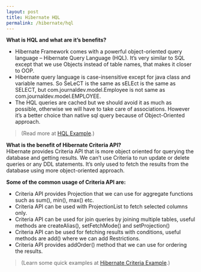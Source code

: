 ```yaml
---
layout: post
title: Hibernate HQL
permalink: /hibernate/hql
---
```


**What is HQL and what are it’s benefits?**
-	Hibernate Framework comes with a powerful object-oriented query language – Hibernate Query Language (HQL). It’s very similar to SQL except that we use Objects instead of table names, that makes it closer to OOP.
-	Hibernate query language is case-insensitive except for java class and variable names. So SeLeCT is the same as sELEct is the same as SELECT, but com.journaldev.model.Employee is not same as com.journaldev.model.EMPLOYEE.
-	The HQL queries are cached but we should avoid it as much as possible, otherwise we will have to take care of associations. However it’s a better choice than native sql query because of Object-Oriented approach. 

> (Read more at [HQL Example]( http://www.journaldev.com/2954/hibernate-query-language-hql-example-tutorial).)

**What is the benefit of Hibernate Criteria API?**  
Hibernate provides Criteria API that is more object oriented for querying the database and getting results. We can’t use Criteria to run update or delete queries or any DDL statements. It’s only used to fetch the results from the database using more object-oriented approach.

**Some of the common usage of Criteria API are:**
-	Criteria API provides Projection that we can use for aggregate functions such as sum(), min(), max() etc.
-	Criteria API can be used with ProjectionList to fetch selected columns only.
-	Criteria API can be used for join queries by joining multiple tables, useful methods are createAlias(), setFetchMode() and setProjection()
-	Criteria API can be used for fetching results with conditions, useful methods are add() where we can add Restrictions.
-	Criteria API provides addOrder() method that we can use for ordering the results.

> (Learn some quick examples at [Hibernate Criteria Example](http://www.journaldev.com/2963/hibernate-criteria-example-tutorial).)

